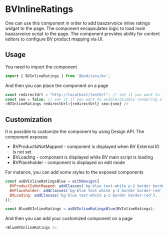# BVInlineRatings

One can use this component in order to add baazarvoice inline ratings widget to the page. The component encapsulates logic to load main baazarvoice script to the page. The component provides ability for content editors to configure BV product mapping via UI.

## Usage

You need to import the component

``` js
import { BVInlineRatings } from '@bodiless/bv';
```

And then you can place the component on a page

``` js
const redirectUrl = "http://localhost/testUrl"; // set it you want to include a hyperlink in an inline rating
const seo = false; // set it if you want to enable/disable rendering of schema.org metadata
<BVInlineRatings redirectUrl={redirectUrl} seo={seo} />
```

## Customization

It is possible to customize the component by using Design API. The component exposes:

* BVProductIsNotMapped - component is displayed when BV External ID is not set
* BVLoading - component is displayed while BV main script is loading
* BVPlaceholder - component is displayed on edit mode

For instance, you can add some styles to the exposed components

``` js
const asBVInlineRatingsBlue = withDesign({
  BVProductIsNotMapped: addClasses('bg-blue text-white p-2 border border-red'),
  BVPlaceholder: addClasses('bg-blue text-white p-2 border border-red'),
  BVLoading: addClasses('bg-blue text-white p-2 border border-red'),
});

const BlueBVInlineRatings = asBVInlineRatingsBlue(BVInlineRatings);
```

And then you can add your customized component on a page

``` js
<BlueBVInlineRatings />
```
